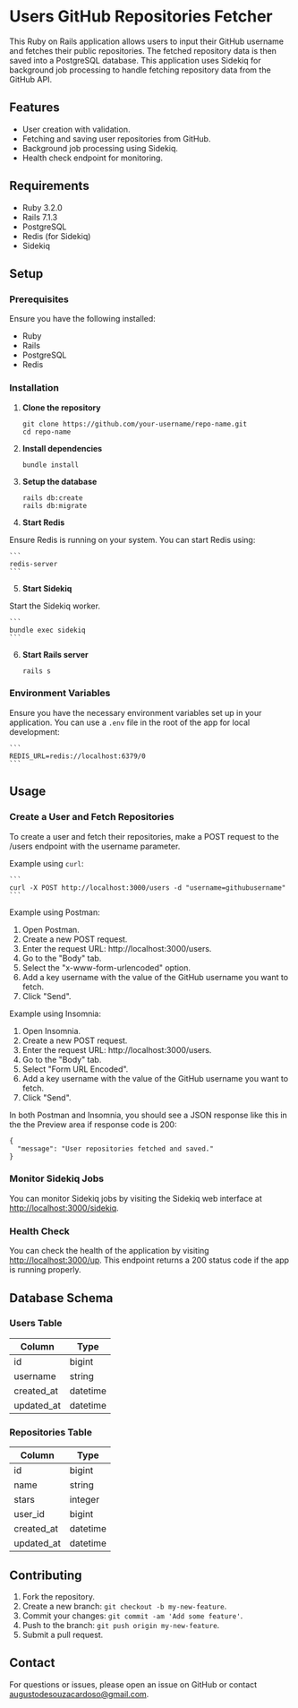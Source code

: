 # Users GitHub Repositories Fetcher

This Ruby on Rails application allows users to input their GitHub username and fetches their public repositories. The fetched repository data is then saved into a PostgreSQL database. This application uses Sidekiq for background job processing to handle fetching repository data from the GitHub API.

## Features

- User creation with validation.
- Fetching and saving user repositories from GitHub.
- Background job processing using Sidekiq.
- Health check endpoint for monitoring.

## Requirements

- Ruby 3.2.0
- Rails 7.1.3
- PostgreSQL
- Redis (for Sidekiq)
- Sidekiq

## Setup

### Prerequisites

Ensure you have the following installed:

- Ruby
- Rails
- PostgreSQL
- Redis

### Installation

1. **Clone the repository**

   ```
   git clone https://github.com/your-username/repo-name.git
   cd repo-name
   ```

2. **Install dependencies**

    ```
    bundle install
    ```

3. **Setup the database**

    ```
    rails db:create
    rails db:migrate
    ```

4. **Start Redis**

  Ensure Redis is running on your system. You can start Redis using:

    ```
    redis-server
    ```

5. **Start Sidekiq**

  Start the Sidekiq worker.

    ```
    bundle exec sidekiq
    ```

6. **Start Rails server**

    ```
    rails s
    ```

### Environment Variables

Ensure you have the necessary environment variables set up in your application. You can use a `.env` file in the root of the app for local development:

    ```
    REDIS_URL=redis://localhost:6379/0
    ```


## Usage

### Create a User and Fetch Repositories

To create a user and fetch their repositories, make a POST request to the /users endpoint with the username parameter.

Example using `curl`:

    ```
    curl -X POST http://localhost:3000/users -d "username=githubusername"
    ```

Example using Postman:

1. Open Postman.
2. Create a new POST request.
3. Enter the request URL: http://localhost:3000/users.
4. Go to the "Body" tab.
5. Select the "x-www-form-urlencoded" option.
6. Add a key username with the value of the GitHub username you want to fetch.
7. Click "Send".

Example using Insomnia:

1. Open Insomnia.
2. Create a new POST request.
3. Enter the request URL: http://localhost:3000/users.
4. Go to the "Body" tab.
5. Select "Form URL Encoded".
6. Add a key username with the value of the GitHub username you want to fetch.
7. Click "Send".

In both Postman and Insomnia, you should see a JSON response like this in the the Preview area if response code is 200:

  ```
  {
	"message": "User repositories fetched and saved."
  }
  ```

### Monitor Sidekiq Jobs

You can monitor Sidekiq jobs by visiting the Sidekiq web interface at <http://localhost:3000/sidekiq>.

### Health Check

You can check the health of the application by visiting <http://localhost:3000/up>. This endpoint returns a 200 status code if the app is running properly.


## Database Schema

### Users Table
  | Column     | Type      |
  |------------|-----------|
  | id         | bigint    |
  | username   | string    |
  | created_at | datetime  |
  | updated_at | datetime  |

### Repositories Table
  | Column     | Type      |
  |------------|-----------|
  | id         | bigint    |
  | name       | string    |
  | stars      | integer   |
  | user_id    | bigint    |
  | created_at | datetime  |
  | updated_at | datetime  |


## Contributing
1. Fork the repository.
2. Create a new branch: `git checkout -b my-new-feature`.
3. Commit your changes: `git commit -am 'Add some feature'`.
4. Push to the branch: `git push origin my-new-feature`.
5. Submit a pull request.


## Contact

For questions or issues, please open an issue on GitHub or contact [augustodesouzacardoso@gmail.com](mailto:augustodesouzacardoso@gmail.com).
